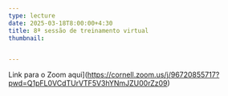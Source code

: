 ```yaml
---
type: lecture
date: 2025-03-18T8:00:00+4:30
title: 8ª sessão de treinamento virtual
thumbnail:


---
```

Link para o Zoom aqui](https://cornell.zoom.us/j/96720855717?pwd=Q1pFL0VCdTUrVTF5V3hYNmJZU00rZz09)
